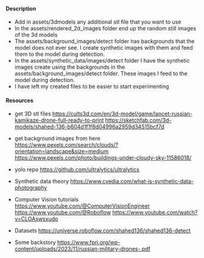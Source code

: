 #### Description

- Add in assets/3dmodels any additional stl file that you want to use
- In the assets/rendered_2d_images folder end up the random still images of the 3d models 
- The assets/background_images/detect folder has backgrounds that the model does not ever see. I create synthetic images with them and feed them to the model during detection. 
- In the assets/synthetic_data/images/detect folder I have the synthetic images create using the backgrounds in the assets/background_images/detect folder. These images I feed to the model during detection.
- I have left my created files to be easier to start experimenting

#### Resources

- get 3D stl files
https://cults3d.com/en/3d-model/game/lancet-russian-kamikaze-drone-full-ready-to-print
https://sketchfab.com/3d-models/shahed-136-b604d1f1f8d04996a2959d34515bcf7d

- get background images from here
https://www.pexels.com/search/clouds/?orientation=landscape&size=medium
https://www.pexels.com/photo/buildings-under-cloudy-sky-11586018/

- yolo repo
https://github.com/ultralytics/ultralytics

- Synthetic data theory
https://www.cvedia.com/what-is-synthetic-data-photography

- Computer Vision tutorials
https://www.youtube.com/@ComputerVisionEngineer
https://www.youtube.com/@Roboflow
https://www.youtube.com/watch?v=CLOAswsxudo

- Datasets
https://universe.roboflow.com/shahed136/shahed136-detect

- Some backstory
https://www.fpri.org/wp-content/uploads/2023/11/russian-military-drones-.pdf